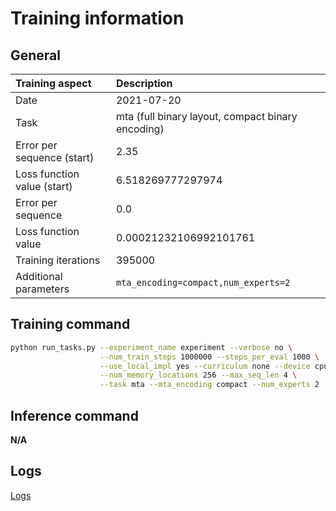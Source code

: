# Training information

## General

|Training aspect | Description |
|:--|:--|
|Date| 2021-07-20|
|Task| mta (full binary layout, compact binary encoding)|
|Error per sequence (start)| 2.35 |
|Loss function value (start)| 6.518269777297974 |
|Error per sequence| 0.0 |
|Loss function value| 0.00021232106992101761 |
|Training iterations| 395000 |
|Additional parameters| `mta_encoding=compact,num_experts=2` |

## Training command

```bash
python run_tasks.py --experiment_name experiment --verbose no \
                    --num_train_steps 1000000 --steps_per_eval 1000 \
                    --use_local_impl yes --curriculum none --device cpu --num_bits_per_vector 3 \
                    --num_memory_locations 256 --max_seq_len 4 \
                    --task mta --mta_encoding compact --num_experts 2
```

## Inference command

**N/A**

## Logs

[Logs](./out.log)
